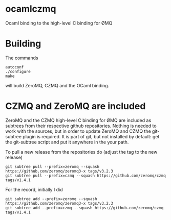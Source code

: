 ocamlczmq
=========

Ocaml binding to the high-level C binding for ØMQ

Building
========

The commands

    autoconf
    ./configure
    make

will build ZeroMQ, CZMQ and the OCaml binding. 

CZMQ and ZeroMQ are included
================

ZeroMQ and the CZMQ high-level C binding for ØMQ are included as subtrees from their respective github repositories. Nothing is needed to work with the sources, but in order to update ZeroMQ and CZMQ the git-subtree plugin is required. It is part of git, but not installed by default: get the git-subtree script and put it anywhere in the your path.

To pull a new release from the repositories do (adjust the tag to the new release)

    git subtree pull --prefix=zeromq --squash https://github.com/zeromq/zeromq3-x tags/v3.2.3
    git subtree pull --prefix=czmq --squash https://github.com/zeromq/czmq tags/v1.4.1

For the record, initially I did 

    git subtree add --prefix=zeromq --squash https://github.com/zeromq/zeromq3-x tags/v3.2.3
    git subtree add --prefix=czmq --squash https://github.com/zeromq/czmq tags/v1.4.1

